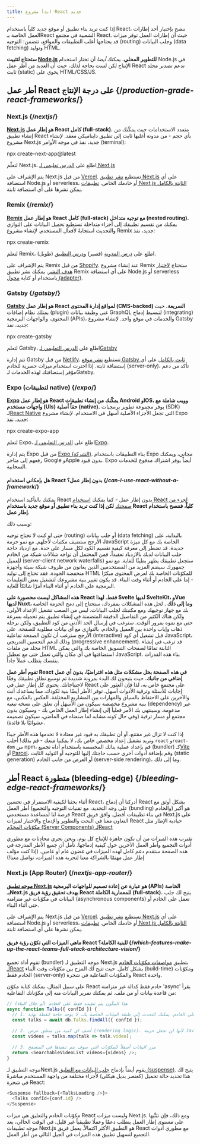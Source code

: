 ```yaml
---
title: ابدأ مشروع React جديد 
---
```


<Intro>

إذا كنت تريد بناء تطبيق أو موقع جديد كلياً باستخدام React، ننصح بإختيار أحد إطارات العمل الخاصة بـReact الشعبية في مجتمع React. حيث أن إطارات العمل توفر ميزات قد يحتاجها أغلب التطبيقات والمواقع، تتضمن: التوجيه (routing) وجلب البيانات (data fetching) وتوليد HTML.

</Intro>

<Note>

**ستحتاج لتثبيت [Node.js](https://nodejs.org/en/) للتطوير المحلي.** يمكنك *أيضا* أن تختار استخدام Node.js في الإنتاج لكن لست بحاجة لذلك، حيث أن العديد من أطر عمل React تدعم تصدير مجلد ثابت (static) يحوي على HTML/CSS/JS.

</Note>

## أطر عمل React على درجة الإنتاج {/*production-grade-react-frameworks*/}

### Next.js {/*nextjs*/}

**[Next.js](https://nextjs.org/) هو إطار عمل React كامل (full-stack).** متعدد الاستخدامات حيث يمكّنك من إنشاء تطبيق React بأي حجم -  من مدونة أغلبها ثابت إلى تطبيق دايناميكي معقد. لإنشاء مشروع Next.js جديد، نفذ في موجه الأوامر (terminal):

<TerminalBlock>
npx create-next-app@latest
</TerminalBlock>

لتعلّم Next.js، اطلع على [الدرس تعليمي لـ Next.js](https://nextjs.org/learn)

يتم الإشراف على Next.js من قبل [Vercel](https://vercel.com/). تستطيع [نشر تطبيق Next.js](https://nextjs.org/docs/app/building-your-application/deploying) على أي استضافة Node.js أو serverless، أو خادمك الخاص. [تطبيقات Next.js الثابتة بالكامل](https://nextjs.org/docs/pages/building-your-application/deploying/static-exports) يمكن نشرها على أي استضافة ثابتة.

### Remix {/*remix*/}

**[Remix](https://remix.run/) هو إطار عمل React كامل (full-stack) مع توجيه متداخل (nested routing).** يمكنك من تقسيم تطبيقك إلى أجزاء متداخلة تستطيع تحميل البيانات على التوازي والتحديث استجابةً لأفعال المستخدم. لإنشاء مشروع Remix جديد، نفذ:

<TerminalBlock>
npx create-remix
</TerminalBlock>

لتعلم Remix، اطلع على [درس المدونة](https://remix.run/docs/en/main/tutorials/blog) (قصير) [ودرس التطبيق](https://remix.run/docs/en/main/tutorials/jokes) (طويل).


يتم الإشراف على Remix من قبل [Shopify](https://www.shopify.com/). عند إنشاء مشروع Remix ستحتاج [لاختيار هدف النشر](https://remix.run/docs/en/main/guides/deployment). يمكنك نشر تطبيق Remix على أي استضافة Node.js أو serverless باستخدام أو كتابة [محول (adapter)](https://remix.run/docs/en/main/other-api/adapter).

### Gatsby {/*gatsby*/}

**[Gatsby](https://www.gatsbyjs.com/) هو إطار عمل React لمواقع إدارة المحتوى (CMS-backed) السريعة.** حيث يمتلك نظام إضافات (plugin) غني وطبقة بيانات GraphQL لتبسيط إدماج (integrating) المحتوى، والواجهات البرمجية (APIs)، والخدمات في موقع واحد. لإنشاء مشروع Gatsby جديد، نفذ: 

<TerminalBlock>
npx create-gatsby
</TerminalBlock>

لتعلم Gatsby، اطلع على [الدرس التعليمي لـGatsby](https://www.gatsbyjs.com/docs/tutorial/)

تتم إدارة Gatsby من قبل [Netlify](https://www.netlify.com/). تستطيع [نشر موقع Gatsby ثابت بالكامل](https://www.gatsbyjs.com/docs/how-to/previews-deploys-hosting) على أي إستضافة ثابتة. إذا اخترت استخدام ميزات حصرية للخادم (server-only)، تأكد من دعم موّفر إستضافتك لهذه الخدمات لـGatsby.

### Expo (لتطبيقات native) {/*expo*/}

**[Expo](https://expo.dev/) هو إطار عمل React يمكّنك من إنشاء تطبيقات Android  وIOS، وويب شاملة مع واجهات مستخدم (UIs) حقاً أصلية (native).** يوفر مجموعة تطوير برمجيات (SDK) لـ[React Native](https://reactnative.dev/) التي تجعل الأجزاء الأصلية أسهل في الاستخدام. لإنشاء مشروع Expo جديد، نفذ:


<TerminalBlock>
npx create-expo-app
</TerminalBlock>

لتعلم Expo، اطلع على [الدرس التعليمي لـExpo](https://docs.expo.dev/tutorial/introduction/).

يتم إدارة Expo من قبل [Expo (الشركة)](https://expo.dev/about). بناء التطبيقات باستخدام Expo مجاني، ويمكنك رفعهم إلى متاجر Google وApple بدون قيود. Expo أيضاًَ يوفر اشتراك مدفوع للخدمات السحابية.

<DeepDive>

#### هل بإمكاني استخدام React بدون إطار عمل؟ {/*can-i-use-react-without-a-framework*/}

يمكنك بالتأكيد استخدام React بدون إطار عمل - كما يمكنك [استخدام React لجزء من صفحتك](/learn/add-react-to-an-existing-project#using-react-for-a-part-of-your-existing-page) **لكن إذا كنت تريد بناء تطبيق أو موقع جديد باستخدام React كلياً، فننصح باستخدام إطار عمل.**

وسبب ذلك:

حتى لو كنت لا تحتاج توجيه (routing) أو جلب بيانات (data fetching) بالبداية، على الأرجح ستضيف مكتبات لأجلهم. مع نمو حزمة JavaScript الخاصة بك مع كل ميزة جديدة، قد تضطر إلى معرفة كيفية تقسيم الكود لكل مسار على حدة. مع ازدياد حاجة جلب البيانات لديك بالازدياد تعقيداً، فمن المحتمل أن تواجه شلالات شبكة من الخادم للعميل (server-client network waterfalls) ستجعل تطبيقك يظهر بطيئًا للغاية. مع نمو جمهورك سيضم المزيد من المستخدمين الذين يعانون من ظروف شبكة سيئة وأجهزة منخفضة الجودة، فقد تحتاج إلى توليد HTML للمكوّنات الخاصة بك لعرض المحتوى مبكرًا - إما على الخادم أو أثناء وقت البناء. قد يكون تغيير بنية مشروعك لتشغيل بعض التعليمات البرمجية على الخادم أو أثناء البناء أمرًا شائكاً للغاية.

**هذه المشاكل ليست محصورة على React فقط. لهذا Svelte لديها SvelteKit، وVue لديها Nuxt، وما إلى ذلك .** لحل هذه المشكلات بمفردك، ستحتاج إلى دمج الحزمة الخاصة بك مع جهاز توجيهك ومع مكتبتك لجلب البيانات. ليس من الصعب تشغيل الإعداد الأولي، ولكن هناك الكثير من التفاصيل الدقيقة المتضمنة في إنشاء تطبيق يتم تحميله بسرعة حتى مع نموه بمرور الوقت. سترغب في إرسال الحد الأدنى من كود التطبيق، ولكن برحلة ذهاب وإياب واحدة بين العميل والخادم، بالتوازي مع أي بيانات مطلوبة للصفحة. على الأرجح سترغب أن تكون الصفحة تفاعلية (interactive) قبل تشغيل أي كود JavaScript، وذلك لدعم التحسين التدريجي  (progressive enhancement). قد ترغب في إنشاء مجلد من ملفات HTML الثابتة تمامًا لصفحات التسويق الخاصة بك والتي يمكن استضافتها في أي مكان والتي تعمل حتى مع تعطيل JavaScript. بناء هذه القدرات بنفسك يتطلب عملاً جاداً.

**تقوم أطر عمل React في هذه الصفحة بحل مشكلات مثل هذه افتراضيًا، بدون أي عمل إضافي من جانبك.** حيث يتيحون لك البدء بمرونة شديدة ثم توسيع نطاق تطبيقك وفقًا لاحتياجاتك. يحتوي كل إطار عمل في React على مجتمع خاص به، لذا فإن العثور على إجابات للأسئلة وترقية الأدوات أسهل. توفر الأطر أيضًا بنية لكودك، مما يساعدك أنت والآخرين على الاحتفاظ بالسياق والمهارات بين المشاريع المختلفة. العكس بالعكس، مع بنية مشروع مخصصة سيكون من الأسهل أن تعلق على نسخة تبعية (dependency) غير مدعومة. وسينتهي بك الأمر فعلياً إلى إنشاء إطار العمل الخاص بك - وسيكون بدون مجتمع أو مسار ترقية (وفي حال كونه مشابه لما صنعناه في الماضي، سيكون تصميمه عشوائيًا بلا فائدة).

إذا كنت لا تزال غير مقتنع، أو أن تطبيقك به قيود غير معتادة لا تخدمها هذه الأطر جيدًا وتريد تشغيل إعداد مخصص خاص بك، لا يمكننا منعك - قم بذلك! أجلب `react` و`react-dom` من npm، قم بإعداد عملية بنائك المخصصة  باستخدام أداة تجميع (bundler) كـ[Vite](https://vitejs.dev/) أو [Parcel](https://parceljs.org/)، وقم بإضافة أدوات أخرى حسب حاجتك إليها للتوجيه أو التوليد الثابت (static generation) أو العرض من جانب الخادم (server-side rendering)، وما إلى ذلك.

</DeepDive>

## أطر React متطورة (bleeding-edge) {/*bleeding-edge-react-frameworks*/}

أثناء بحثنا لكيفية الاستمرار في تحسين React، أدركنا أن إدماج React بشكل أوثق مع أطر العمل (على وجه التحديد، مع تقنيات التوجيه والتجميع (bundling) والخادم) هو أكبر فرصة لنا لمساعدة مستخدمي React في بناء تطبيقات أفضل. وافق فريق Next.js على التعاون معنا في البحث والتطوير والإدماج والاختبار لميزات React حيادية الإطار مثل [مكوّنات المخدّم (Server Components) لـReact](/blog/2023/03/22/react-labs-what-we-have-been-working-on-march-2023#react-server-components)

تقترب هذه الميزات من أن تكون جاهزة للإنتاج كل يوم، ونحن نجري محادثات مع مطوري أدوات التجميع وأطر العمل الآخرين حول كيفية إدماجها. نأمل أن جميع الأطر المدرجة في هذه الصفحة ستقدم دعم كامل لهذه الميزات في غضون عام أو عامين. (إذا كنت مؤلف إطار عمل مهتمًا بالشراكة معنا لتجربة هذه الميزات، تواصل معنا!)

### Next.js (App Router) {/*nextjs-app-router*/}

**[موجه تطبيق Next.js](https://beta.nextjs.org/docs/getting-started) هو عبارة عن إعادة تصميم للواجهات البرمجية (APIs) الخاصة بـNext.js بهدف تحقيق رؤية فريق React للمعمارية الكاملة (full-stack).** يتيح لك جلب البيانات في مكوّنات غير متزامنة (asynchronous components) تعمل على الخادم أو حتى أثناء البناء.

يتم الإشراف على Next.js من قبل [Vercel](https://vercel.com/). تستطيع [نشر تطبيق Next.js](https://nextjs.org/docs/app/building-your-application/deploying) على أي استضافة Node.js أو serverless، أو خادمك الخاص. [تطبيقات Next.js الثابتة بالكامل](https://nextjs.org/docs/pages/building-your-application/deploying/static-exports) يمكن نشرها على أي استضافة ثابتة.

<DeepDive>

#### ماهي الميزات التي تكوّن رؤية فريق React للبنية الكاملة؟ {/*which-features-make-up-the-react-teams-full-stack-architecture-vision*/}

تقوم أداة تجميع (bundler) موجه التطبيق لـ Next.js بتطبيق [مواصفات مكوّنات الخادم لـReact](https://github.com/reactjs/rfcs/blob/main/text/0188-server-components.md) بشكل كامل. حيث تتيح لك المزج بين مكوّنات وقت البناء (build-time) ومكوّنات الخادم فقط (server-only) والمكوّنات التفاعلية في شجرة React واحدة.

على سبيل المثال، يمكنك كتابة مكوّن React خادم فقط كدالة غير متزامنة 'async' يقرأ من قاعدة بيانات أو من ملف. ثم يمكنك تمرير البيانات منه إلى مكوّناتك التفاعلية:

```js
// هذا المكّون يتم تنفيذه فقط على الخادم (أو خلال البناء)
async function Talks({ confId }) {
  // 1. أنت على الخادم، يمكنك التحدث إلى طبقة البيانات الخاصة بك، لا يوجد حاجة لنقطة نهاية (endpoint) ِAPI 
  const talks = await db.Talks.findAll({ confId });

  // 2. أضف اي كمية من منطق عرض (rendering logic). لأنها لن تجعل حزمة JavaScript أكبر.
  const videos = talks.map(talk => talk.video);

  // 3. مرر البيانات أسفلاً للمكوّنات التي سوف يتم تنفيذها في المتصفح
  return <SearchableVideoList videos={videos} />;
}
```

موجه التطبيق لـNext.js يقوم أيضاّ بإدماج [جلب البيانات مع التعليق (suspense)](/blog/2022/03/29/react-v18#suspense-in-data-frameworks). يتيح لك هذا تحديد حالة تحميل (كعنصر بديل هيكلي) لأجزاء مختلفة من واجهة المستخدم مباشرةً في شجرة React:

```js
<Suspense fallback={<TalksLoading />}>
  <Talks confId={conf.id} />
</Suspense>
```

مكوّنات الخادم والتعليق هي ميزات React وليست ميزات Next.js. ومع ذلك، فإن تبَنِّيها على مستوى إطار العمل يتطلب دعمًا وعملًا تطبيقياً غير قليل. في الوقت الحالي، يعد موجه تطبيقات Next.js هو التطبيق الأكثر اكتمالاً. يعمل فريق React مع مطوري أدوات التجميع لتسهيل تطبيق هذه الميزات في الجيل التالي من أطر العمل.

</DeepDive>

